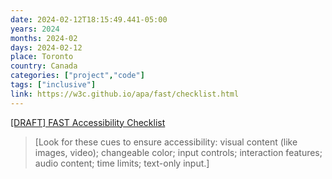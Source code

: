 ```yaml
---
date: 2024-02-12T18:15:49.441-05:00
years: 2024
months: 2024-02
days: 2024-02-12
place: Toronto
country: Canada
categories: ["project","code"]
tags: ["inclusive"]
link: https://w3c.github.io/apa/fast/checklist.html
---
```

[[DRAFT] FAST Accessibility Checklist](https://w3c.github.io/apa/fast/checklist.html)

> [Look for these cues to ensure accessibility: visual content (like images, video); changeable color; input controls; interaction features; audio content; time limits; text-only input.]
